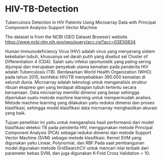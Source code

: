 # HIV-TB-Detection
Tuberculosis Detection in HIV Patients Using Microarray Data with Principal Component Analysis-Support Vector Machine  

The dataset is from the NCBI (GEO Dataset Browser) website.
https://www.ncbi.nlm.nih.gov/geo/query/acc.cgi?acc=GSE50834

Human Immunodeficiency Virus (HIV) adalah virus yang menyerang sistem kekebalan tubuh, khususnya sel darah putih yang disebut sel Cluster of Differentiation 4 (CD4). Salah satu infeksi oportunistik yang paling sering dijumpai dan merupakan penyebab utama kematian pada penderita HIV adalah Tuberculosis (TB). Berdasarkan World Health Organization (WHO) pada tahun 2015, koinfeksi HIV/TB menyebabkan 390.000 kematian di seluruh dunia. 
Microarray adalah teknologi untuk menganalisis struktur ribuan ekspresi gen yang terdapat dibagian tubuh tertentu secara bersamaan. Data microarray memiliki dimensi yang besar sehingga diperlukan suatu metode machine learning untuk mempermudah analisis. Metode machine learning yang dilakukan yaitu reduksi dimensi dan proses klasifikasi, sehingga model klasifikasi data microarray menghasilkan akurasi yang baik. 

Tujuan penelitian ini yaitu untuk menganalisis hasil performansi dari model klasifikasi deteksi TB pada penderita HIV, menggunakan metode Principal Component Analysis (PCA) sebagai reduksi dimensi dan metode Support Vector Machine (SVM) sebagai metode klasifikasi. Kernel SVM yang digunakan yaitu Linear, Polynomial, dan RBF.Pada saat pembangunan model digunakan metode GridSearchCV untuk mencari nilai terbaik dari parameter bebas SVM, dan juga digunakan K-Fold Cross Validation = 10.
